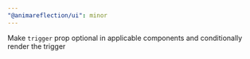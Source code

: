```yaml
---
"@animareflection/ui": minor
---
```


Make `trigger` prop optional in applicable components and conditionally render the trigger

